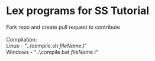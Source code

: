 # Lex programs for SS Tutorial
Fork repo and create pull request to contribute
</br></br>
Compilation:
</br>
Linux - "../compile.sh _fileName_.l"
</br>
Windows - "..\compile.bat _fileName_.l"
